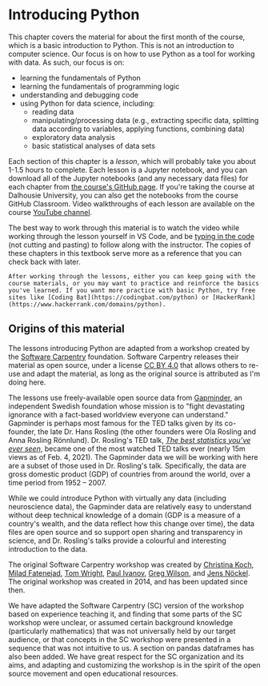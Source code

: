 # Introducing Python

This chapter covers the material for about the first month of the course, which is a basic introduction to Python. This is not an introduction to computer science. Our focus is on how to use Python as a tool for working with data. As such, our focus is on:
- learning the fundamentals of Python
- learning the fundamentals of programming logic
- understanding and debugging code
- using Python for data science, including:
    - reading data
    - manipulating/processing data (e.g., extracting specific data, splitting data according to variables, applying functions, combining data)
    - exploratory data analysis
    - basic statistical analyses of data sets

Each section of this chapter is a *lesson*, which will probably take you about 1-1.5 hours to complete. Each lesson is a Jupyter notebook, and you can download all of the Jupyter notebooks (and any necessary data files) for each chapter from [the course's GitHub page](https://github.com/neural-data-science). If you're taking the course at Dalhousie University, you can also get the notebooks from the course GitHub Classroom. Video walkthroughs of each lesson are available on the course [YouTube channel](https://www.youtube.com/playlist?list=PLtfEWMIgWS22MMZjPIzBRE2cHhMcvEKwp).

The best way to work through this material is to watch the video while working through the lesson yourself in VS Code, and be [typing in the code](../1-intro/actually_write_code.md) (not cutting and pasting) to follow along with the instructor. The copies of these chapters in this textbook serve more as a reference that you can check back with later.

```{note}
After working through the lessons, either you can keep going with the course materials, or you may want to practice and reinforce the basics you've learned. If you want more practice with basic Python, try free sites like [Coding Bat](https://codingbat.com/python) or [HackerRank](https://www.hackerrank.com/domains/python).
```

## Origins of this material

The lessons introducing Python are adapted from a workshop created by the [Software Carpentry](http://swcarpentry.github.io/python-novice-gapminder/index.html) foundation. Software Carpentry releases their material as open source, under a license [CC BY 4.0](https://creativecommons.org/licenses/by/4.0/) that allows others to re-use and adapt the material, as long as the original source is attributed as I'm doing here.

The lessons use freely-available open source data from [Gapminder](https://www.gapminder.org), an independent Swedish foundation whose mission is to "fight devastating ignorance with a fact-based worldview everyone can understand." Gapminder is perhaps most famous for the TED talks given by its co-founder, the late Dr. Hans Rosling (the other founders were Ola Rosling and Anna Rosling Rönnlund). Dr. Rosling's TED talk, [*The best statistics you’ve ever seen*](https://www.ted.com/talks/hans_rosling_the_best_stats_you_ve_ever_seen?language=en), became one of the most watched TED talks ever (nearly 15m views as of Feb. 4, 2021). The Gapminder data we will be working with here are a subset of those used in Dr. Rosling's talk. Specifically, the data are gross domestic product (GDP) of countries from around the world, over a time period from 1952 – 2007.

While we could introduce Python with virtually any data (including neuroscience data),  the Gapminder data are relatively easy to understand without deep technical knowledge of a domain (GDP is a measure of a country's wealth, and the data reflect how this change over time), the data files are open source and so support open sharing and transparency in science, and Dr. Rosling's talks provide a colourful and interesting introduction to the data. 

 The original Software Carpentry workshop was created by [Christina Koch](https://software-carpentry.org/team/#koch_christina), [Milad Fatenejad](https://software-carpentry.org/team/#fatenejad_milad), [Tom Wright](https://software-carpentry.org/team/#wright_tom), [Paul Ivanov](https://software-carpentry.org/team/#ivanov_paul), [Greg Wilson](https://software-carpentry.org/team/#wilson_greg), and [Jens Nöckel](https://software-carpentry.org/team/#nockel_jens). The original workshop was created in 2014, and has been updated since then. 
 
 We have adapted the Software Carpentry (SC) version of the workshop based on experience teaching it, and finding that some parts of the SC workshop were unclear, or assumed certain background knowledge (particularly mathematics) that was not universally held by our target audience, or that concepts in the SC workshop were presented in a sequence that was not intuitive to us. A section on pandas dataframes has also been added. We have great respect for the SC organization and its aims, and adapting and customizing the workshop is in the spirit of the open source movement and open educational resources.
